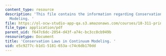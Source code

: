 ```yaml
---
content_type: resource
description: 'This file contains the information regarding Conservation Laws in Continuum
  Modeling. '
file: https://ol-ocw-studio-app-qa.s3.amazonaws.com/courses/18-311-principles-of-applied-mathematics-spring-2014/e5c9277cb1d15181653ac74c6db170dd_MIT18_311S14_ConservatnLaw.pdf
file_type: application/pdf
parent_uid: f647c6dc-2054-d43f-a74c-bc3cc8cb949b
resourcetype: Document
title: 'Conservation Laws in Continuum Modeling. '
uid: e5c9277c-b1d1-5181-653a-c74c6db170dd
---
```

